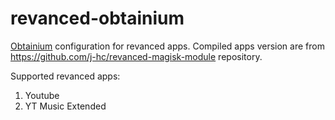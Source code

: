 # revanced-obtainium
[Obtainium](https://github.com/ImranR98/Obtainium) configuration for revanced apps.
Compiled apps version are from https://github.com/j-hc/revanced-magisk-module repository.

Supported revanced apps:
1. Youtube
2. YT Music Extended

